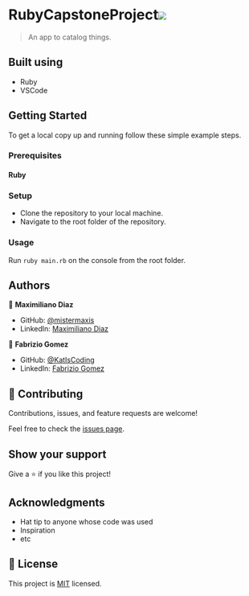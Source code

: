 # RubyCapstoneProject![](https://img.shields.io/badge/Microverse-blueviolet)

> An app to catalog things.

## Built using

- Ruby
- VSCode

## Getting Started

To get a local copy up and running follow these simple example steps.

### Prerequisites
#### Ruby

### Setup
- Clone the repository to your local machine.
- Navigate to the root folder of the repository.

### Usage
Run `ruby main.rb` on the console from the root folder.

## Authors

👤 **Maximiliano Diaz**

- GitHub: [@mistermaxis](https://github.com/mistermaxis)
- LinkedIn: [Maximiliano Diaz](https://linkedin.com/in/mistermaxis)

👤 **Fabrizio Gomez**

- GitHub: [@KatIsCoding](https://github.com/KatIsCoding)
- LinkedIn: [Fabrizio Gomez](https://www.linkedin.com/in/fabrizio-gr)

## 🤝 Contributing

Contributions, issues, and feature requests are welcome!

Feel free to check the [issues page](../../issues/).

## Show your support

Give a ⭐️ if you like this project!

## Acknowledgments

- Hat tip to anyone whose code was used
- Inspiration
- etc

## 📝 License

This project is [MIT](https://mit-license.org/) licensed.